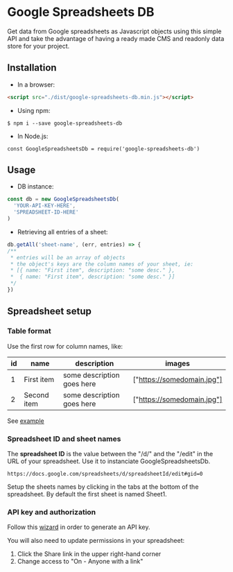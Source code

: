 # Google Spreadsheets DB

Get data from Google spreadsheets as Javascript objects using this simple API and take the advantage of having a ready made CMS and readonly data store for your project.

## Installation

- In a browser:

```HTML
<script src="./dist/google-spreadsheets-db.min.js"></script>
```

- Using npm:

```
$ npm i --save google-spreadsheets-db
```

- In Node.js:

```
const GoogleSpreadsheetsDb = require('google-spreadsheets-db')
```

## Usage

- DB instance:

```javascript
const db = new GoogleSpreadsheetsDb(
  'YOUR-API-KEY-HERE',
  'SPREADSHEET-ID-HERE'
)
```

- Retrieving all entries of a sheet:

```javascript
db.getAll('sheet-name', (err, entries) => {
/**
 * entries will be an array of objects
 * the object's keys are the column names of your sheet, ie:
 * [{ name: "First item", description: "some desc." },
 *  { name: "First item", description: "some desc." }]
 */
})
```

## Spreadsheet setup

### Table format

Use the first row for column names, like:

id | name | description | images
--- | --- | --- | ---
1	| First item|	some description goes here |	["https://somedomain.jpg"]
2	| Second item |	some description goes here | ["https://somedomain.jpg"]

See [example](https://docs.google.com/spreadsheets/d/1i0VCssIJFCMmWotcV1R_kqhLWszIUUZOrsZv0ZselOE/edit#gid=0)

### Spreadsheet ID and sheet names

The **spreadsheet ID** is the value between the "/d/" and the "/edit" in the URL of your spreadsheet. Use it to instanciate GoogleSpreadsheetsDb.

`https://docs.google.com/spreadsheets/d/spreadsheetId/edit#gid=0`

Setup the sheets names by clicking in the tabs at the bottom of the spreadsheet. By default the first sheet is named Sheet1.

### API key and authorization

Follow this [wizard](https://console.developers.google.com/start/api?id=sheets.googleapis.com) in order to generate an API key.

You will also need to update permissions in your spreadsheet:

1. Click the Share link in the upper right-hand corner
2. Change access to "On - Anyone with a link"

